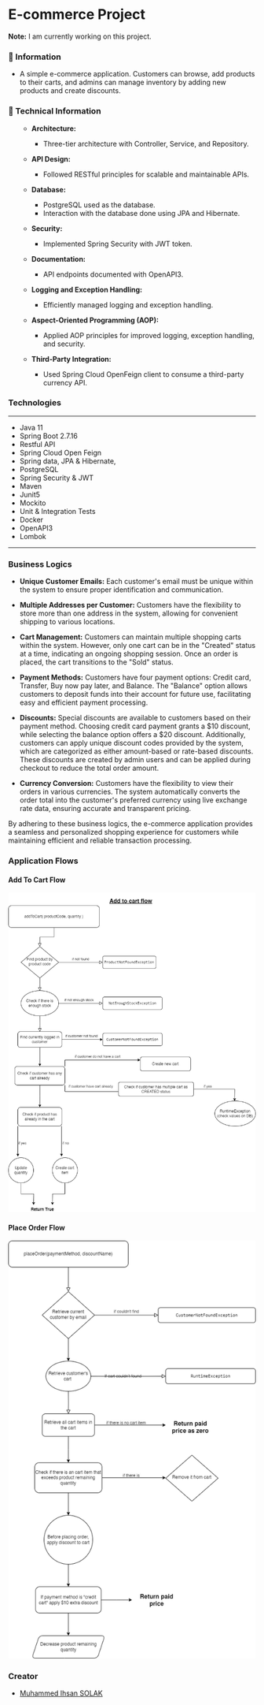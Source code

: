# E-commerce Project

**Note:** I am currently working on this project.

### 📖 Information

<ul style="list-style-type:disc">
  <li>A simple e-commerce application. Customers can browse, add products to their carts, and admins can manage inventory by adding new products and create discounts.</li>
</ul>

### 📖 Technical Information
<ul style="list-style-type:disc">

- **Architecture:**
  - Three-tier architecture with Controller, Service, and Repository.

- **API Design:**
    - Followed RESTful principles for scalable and maintainable APIs.

- **Database:**
    - PostgreSQL used as the database.
    - Interaction with the database done using JPA and Hibernate.

- **Security:**
    - Implemented Spring Security with JWT token.

- **Documentation:**
    - API endpoints documented with OpenAPI3.

- **Logging and Exception Handling:**
    - Efficiently managed logging and exception handling.

- **Aspect-Oriented Programming (AOP):**
    - Applied AOP principles for improved logging, exception handling, and security.

- **Third-Party Integration:**
    - Used Spring Cloud OpenFeign client to consume a third-party currency API.

</ul>

### Technologies

---
- Java 11
- Spring Boot 2.7.16
- Restful API
- Spring Cloud Open Feign
- Spring data, JPA & Hibernate,
- PostgreSQL
- Spring Security & JWT
- Maven
- Junit5
- Mockito
- Unit & Integration Tests
- Docker
- OpenAPI3
- Lombok


---

### Business Logics

- **Unique Customer Emails:** Each customer's email must be unique within the system to ensure proper identification and communication.

- **Multiple Addresses per Customer:** Customers have the flexibility to store more than one address in the system, allowing for convenient shipping to various locations.

- **Cart Management:** Customers can maintain multiple shopping carts within the system. However, only one cart can be in the "Created" status at a time, indicating an ongoing shopping session. Once an order is placed, the cart transitions to the "Sold" status.

- **Payment Methods:** Customers have four payment options: Credit card, Transfer, Buy now pay later, and Balance. The "Balance" option allows customers to deposit funds into their account for future use, facilitating easy and efficient payment processing.

- **Discounts:** Special discounts are available to customers based on their payment method. Choosing credit card payment grants a $10 discount, while selecting the balance option offers a $20 discount. Additionally, customers can apply unique discount codes provided by the system, which are categorized as either amount-based or rate-based discounts. These discounts are created by admin users and can be applied during checkout to reduce the total order amount.

- **Currency Conversion:** Customers have the flexibility to view their orders in various currencies. The system automatically converts the order total into the customer's preferred currency using live exchange rate data, ensuring accurate and transparent pricing.

By adhering to these business logics, the e-commerce application provides a seamless and personalized shopping experience for customers while maintaining efficient and reliable transaction processing.

### Application Flows

#### Add To Cart Flow

![add to cart](src/main/resources/static/flows/addToCart.png)

#### Place Order Flow

![add to cart](src/main/resources/static/flows/placeOrder.png)

### Creator

- [Muhammed Ihsan SOLAK](https://github.com/muhammedihsansolak)